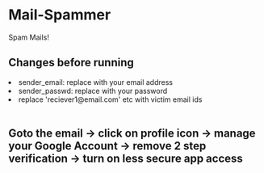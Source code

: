 # Mail-Spammer
Spam Mails!


## Changes before running
<li> sender_email: replace with your email address </li>
<li> sender_passwd: replace with your password </li>
<li> replace 'reciever1@email.com' etc with victim email ids </li>
<br/>
 <h2> Goto the email -> click on profile icon -> manage your Google Account -> remove 2 step verification -> turn on less secure app access </h2> 
